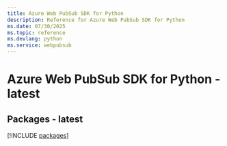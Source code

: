```yaml
---
title: Azure Web PubSub SDK for Python
description: Reference for Azure Web PubSub SDK for Python
ms.date: 07/30/2025
ms.topic: reference
ms.devlang: python
ms.service: webpubsub
---
```

# Azure Web PubSub SDK for Python - latest
## Packages - latest
[!INCLUDE [packages](web-pubsub-index.md)]